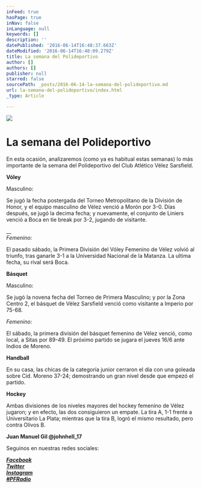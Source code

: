 ```yaml
---
inFeed: true
hasPage: true
inNav: false
inLanguage: null
keywords: []
description: ''
datePublished: '2016-06-14T16:48:37.663Z'
dateModified: '2016-06-14T16:48:09.279Z'
title: La semana del Polideportivo
author: []
authors: []
publisher: null
starred: false
sourcePath: _posts/2016-06-14-la-semana-del-polideportivo.md
url: la-semana-del-polideportivo/index.html
_type: Article

---
```

![](https://the-grid-user-content.s3-us-west-2.amazonaws.com/b56b2738-cd2e-4ad4-bd97-8f52063d3d8f.jpg)

# La semana del Polideportivo

En esta ocasión, analizaremos (como ya es habitual estas semanas) lo más importante de la semana del Polideportivo del Club Atlético Vélez Sarsfield.

**Vóley**

Masculino:

Se jugó la fecha postergada del Torneo Metropolitano de la División de Honor, y el equipo masculino de Vélez venció a Morón por 3-0\. Días después, se jugó la decima fecha; y nuevamente, el conjunto de Liniers venció a Boca en tie break por 3-2, jugando de visitante.

__  
_Femenino:_

El pasado sábado, la Primera División del Vóley Femenino de Vélez volvió al triunfo, tras ganarle 3-1 a la Universidad Nacional de la Matanza. La ultima fecha, su rival será Boca.

**Básquet**

Masculino:

Se jugó la novena fecha del Torneo de Primera Masculino; y por la Zona Centro 2, el básquet de Vélez Sarsfield venció como visitante a Imperio por 75-68\.

_Femenino:_

El sábado, la primera división del básquet femenino de Vélez venció, como local, a Sitas por 89-49\. El próximo partido se jugara el jueves 16/6 ante Indios de Moreno.

**Handball**

En su casa, las chicas de la categoría junior cerraron el día con una goleada sobre Cid. Moreno 37-24; demostrando un gran nivel desde que empezó el partido.

**Hockey**

Ambas divisiones de los niveles mayores del hockey femenino de Vélez jugaron; y en efecto, las dos consiguieron un empate. La tira A, 1-1 frente a Universitario La Plata; mientras que la tira B, logró el mismo resultado, pero contra Olivos B.

**Juan Manuel Gil @johnhell\_17**

Seguinos en nuestras redes sociales:

_**[Facebook][0]**_  
_**[Twitter][1]**_  
_**[Instagram][2]**_  
_**[\#PFRadio][3]**_

[0]: https://www.facebook.com/pasionfortineraoficial/
[1]: https://twitter.com/PasionFortinera
[2]: https://www.instagram.com/pasionfortinera/
[3]: http://www.pasionfortinera.com.ar/search/label/%23PFRadio